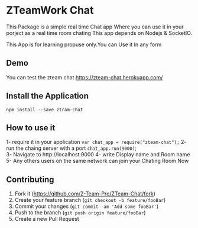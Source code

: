 # ZTeamWork Chat  
This Package is a simple real time Chat app 
Where you can use it in your porject as a real time room chating 
This app depends on  Nodejs  & SocketIO.
  

This App is for learning propuse only.You can Use it In any form 
 
## Demo 
  You can test the zteam chat https://zteam-chat.herokuapp.com/

## Install the Application

    npm install --save ztram-chat
  
## How to use it
1- require it in your application 
    `var chat_app = require("zteam-chat");`
2- run the chaing server with a port 
     `chat_app.run(9000)`;  
3- Navigate to http://localhost:9000 
4- write Display name and Room name 
5- Any others users on the same network can join your Chating Room Now
    
     




## Contributing

1. Fork it (<https://github.com/Z-Team-Pro/ZTeam-Chat/fork>)
2. Create your feature branch (`git checkout -b feature/fooBar`)
3. Commit your changes (`git commit -am 'Add some fooBar'`)
4. Push to the branch (`git push origin feature/fooBar`)
5. Create a new Pull Request
